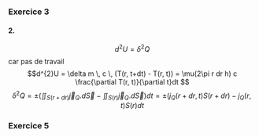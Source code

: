 ### Exercice 3
#### 2.
$$d^{2}U = \delta^{2} Q$$
car pas de travail
$$d^{2}U = \delta m \, c \, (T(r, t+dt) - T(r, t)) = \mu(2\pi r dr h) c \frac{\partial T(r, t)}{\partial t}dt $$
$$\delta^{2} Q = \pm \left(\iint_{S(r + dr)} \vec{j}_{Q}.d\vec{S} - \iint_{S(r)} \vec{j}_{Q}.d\vec{S} \right) dt=  \pm(j_{Q}(r+dr, t)S(r+dr) - j_{Q}(r, t)S(r)dt$$

### Exercice 5
